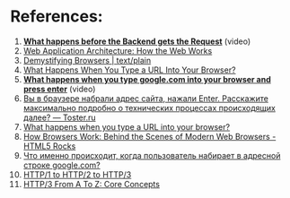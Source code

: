 
# References:

1. **[What happens before the Backend gets the Request](https://www.youtube.com/watch?v=gSQoA4SYhJY)** (video)
2. [Web Application Architecture: How the Web Works](https://www.altexsoft.com/blog/engineering/web-application-architecture-how-the-web-works/)
3. [Demystifying Browsers | text/plain](https://textslashplain.com/2020/02/09/demystifying-browsers/)
4. [What Happens When You Type a URL Into Your Browser?](https://systemdesign.one/what-happens-when-you-type-url-into-your-browser/)
5. **[What happens when you type google.com into your browser and press enter](https://www.youtube.com/watch?v=dh406O2v_1c&list=PLQnljOFTspQXNP6mQchJVP3S-3oKGEuw9&index=24)** (video)
6. [Вы в браузере набрали адрес сайта, нажали Enter. Расскажите максимально подробно о технических процессах происходящих далее? — Toster.ru](https://toster.ru/q/84380)
7. [What happens when you type a URL into your browser?](https://www.linkedin.com/posts/alexxubyte_systemdesign-coding-interviewtips-activity-6896855295549681664-ljOx/?utm_source=share&utm_medium=member_android)
8. [How Browsers Work: Behind the Scenes of Modern Web Browsers - HTML5 Rocks](https://www.html5rocks.com/ru/tutorials/internals/howbrowserswork/)
9. [Что именно происходит, когда пользователь набирает в адресной строке google.com?](https://habr.com/ru/post/251373/)
10. [HTTP/1 to HTTP/2 to HTTP/3](https://www.youtube.com/watch?v=a-sBfyiXysI)
11. [HTTP/3 From A To Z: Core Concepts](https://www.smashingmagazine.com/2021/08/http3-core-concepts-part1/)